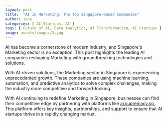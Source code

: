 ```yaml
---
layout: post
title:  "AI in Marketing: The Top Singapore-Based Companies"
author: jane
categories: [ AI Startups, AI ]
tags: [ Future of AI, Data Analytics, AI Transformation, AI Startups ]
image: assets/images/3.jpg
---
```


AI has become a cornerstone of modern industry, and Singapore's Marketing sector is no exception. This post highlights the leading AI companies reshaping Marketing with groundbreaking technologies and solutions.

With AI-driven solutions, the Marketing sector in Singapore is experiencing unprecedented growth. These companies are using machine learning, automation, and predictive analytics to solve complex challenges, making the industry more competitive and forward-looking.

With AI continuing to redefine Marketing in Singapore, businesses can find their competitive edge by partnering with platforms like <a href="https://ai.supremacy.sg" target="_blank"> ai.supremacy.sg </a>. This platform offers key insights, partnerships, and support to ensure that AI startups thrive in a rapidly changing market.
